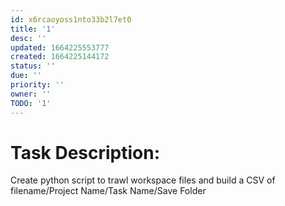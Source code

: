```yaml
---
id: x6rcaoyoss1nto33b2l7et0
title: '1'
desc: ''
updated: 1664225553777
created: 1664225144172
status: ''
due: ''
priority: ''
owner: ''
TODO: '1'
---
```


# Task Description:
Create python script to trawl workspace files and build a CSV of filename/Project Name/Task Name/Save Folder

